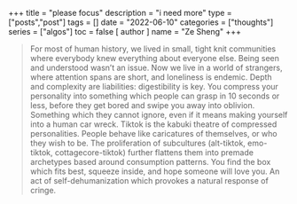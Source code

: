 +++
title = "please focus"
description = "i need more"
type = ["posts","post"]
tags = []
date = "2022-06-10"
categories = ["thoughts"]
series = ["algos"]
toc = false 
[ author ]
  name = "Ze Sheng"
+++

> For most of human history, we lived in small, tight knit communities where everybody knew everything about everyone else. Being seen and understood wasn’t an issue. Now we live in a world of strangers, where attention spans are short, and loneliness is endemic. Depth and complexity are liabilities: digestibility is key. You compress your personality into something which people can grasp in 10 seconds or less, before they get bored and swipe you away into oblivion. Something which they cannot ignore, even if it means making yourself into a human car wreck. Tiktok is the kabuki theatre of compressed personalities. People behave like caricatures of themselves, or who they wish to be. The proliferation of subcultures (alt-tiktok, emo-tiktok, cottagecore-tiktok) further flattens them into premade archetypes based around consumption patterns. You find the box which fits best, squeeze inside, and hope someone will love you. An act of self-dehumanization which provokes a natural response of cringe.
